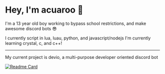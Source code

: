 # Hey, I'm acuaroo 👋
I'm a 13 year old boy working to bypass school restrictions, and make awesome discord bots 😎

I currently script in lua, luau, python, and javascript/nodejs
I'm currently learning crystal, c, and c++!

---

My current project is devio, a multi-purpose developer oriented discord bot

[![Readme Card](https://github-readme-stats.vercel.app/api/pin/?username=acuaroo&repo=Devio&theme=synthwave)](https://github.com/acuaroo/Devio) 



